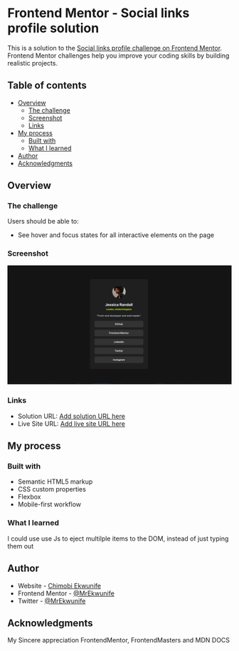 # Frontend Mentor - Social links profile solution

This is a solution to the [Social links profile challenge on Frontend Mentor](https://www.frontendmentor.io/challenges/social-links-profile-UG32l9m6dQ). Frontend Mentor challenges help you improve your coding skills by building realistic projects.

## Table of contents

- [Overview](#overview)
  - [The challenge](#the-challenge)
  - [Screenshot](#screenshot)
  - [Links](#links)
- [My process](#my-process)
  - [Built with](#built-with)
  - [What I learned](#what-i-learned)
- [Author](#author)
- [Acknowledgments](#acknowledgments)

## Overview

### The challenge

Users should be able to:

- See hover and focus states for all interactive elements on the page

### Screenshot

![](./assets/images/screenshot-soln.png)

### Links

- Solution URL: [Add solution URL here](https://your-solution-url.com)
- Live Site URL: [Add live site URL here](https://your-live-site-url.com)

## My process

### Built with

- Semantic HTML5 markup
- CSS custom properties
- Flexbox
- Mobile-first workflow

### What I learned

I could use use Js to eject multilple items to the DOM, instead of just typing them out

## Author

- Website - [Chimobi Ekwunife](https://www.github.com/MrEkwunife)
- Frontend Mentor - [@MrEkwunife](https://www.frontendmentor.io/profile/MrEkwunife)
- Twitter - [@MrEkwunife](https://www.twitter.com/MrEkwunife)

## Acknowledgments

My Sincere appreciation FrontendMentor, FrontendMasters and MDN DOCS
